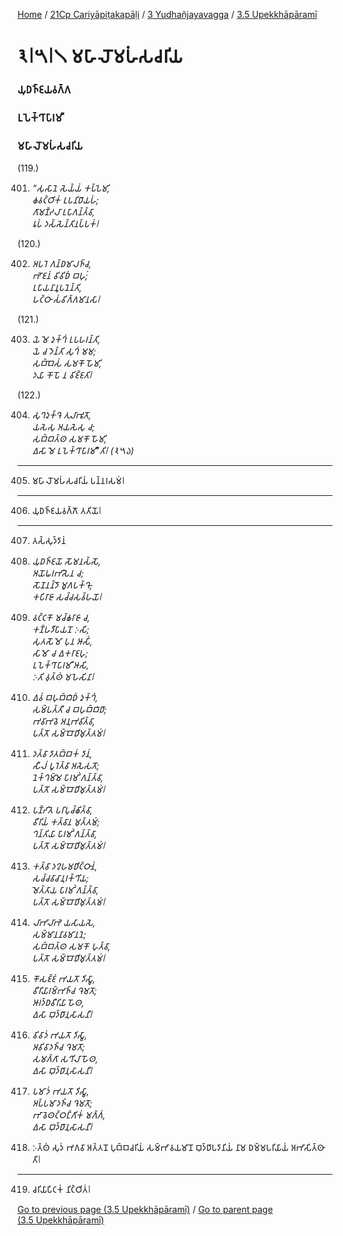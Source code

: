 
[Home](/) / [21Cp Cariyāpiṭakapāḷi](/tipitaka/21Cp.md) / [3 Yudhañjayavagga](/tipitaka/21Cp/3.md) / [3.5 Upekkhāpāramī](/tipitaka/21Cp/3/3.5.md)

# 𑁩𑁇𑁫𑁇𑁧 𑀫𑀳𑀸𑀮𑁄𑀫𑀳𑀁𑀲𑀘𑀭𑀺𑀬

### 𑀬𑀼𑀥𑀜𑁆𑀚𑀬𑀯𑀕𑁆𑀕

### 𑀉𑀧𑁂𑀓𑁆𑀔𑀸𑀧𑀸𑀭𑀫𑀻

### 𑀫𑀳𑀸𑀮𑁄𑀫𑀳𑀁𑀲𑀘𑀭𑀺𑀬

(119.)

401. _“𑀲𑀼𑀲𑀸𑀦𑁂 𑀲𑁂𑀬𑁆𑀬𑀁 𑀓𑀧𑁆𑀧𑁂𑀫𑀺,_  
_𑀙𑀯𑀝𑁆𑀞𑀺𑀓𑀁 𑀉𑀧𑀦𑀺𑀥𑀸𑀬𑀳𑀁;_  
_𑀕𑀸𑀫𑀡𑁆𑀟𑀮𑀸 𑀉𑀧𑀸𑀕𑀦𑁆𑀢𑁆𑀯𑀸,_  
_𑀭𑀽𑀧𑀁 𑀤𑀲𑁆𑀲𑁂𑀦𑁆𑀢𑀺𑀦𑀧𑁆𑀧𑀓𑀁𑁇_  


(120.)

402. _𑀅𑀧𑀭𑁂 𑀕𑀦𑁆𑀥𑀫𑀸𑀮𑀜𑁆𑀘,_  
_𑀪𑁄𑀚𑀦𑀁 𑀯𑀺𑀯𑀺𑀥𑀁 𑀩𑀳𑀼𑀁;_  
_𑀉𑀧𑀸𑀬𑀦𑀸𑀦𑀽𑀧𑀦𑁂𑀦𑁆𑀢𑀺,_  
_𑀳𑀝𑁆𑀞𑀸 𑀲𑀁𑀯𑀺𑀕𑁆𑀕𑀫𑀸𑀦𑀲𑀸𑁇_  


(121.)

403. _𑀬𑁂 𑀫𑁂 𑀤𑀼𑀓𑁆𑀔𑀁 𑀉𑀧𑀳𑀭𑀦𑁆𑀢𑀺,_  
_𑀬𑁂 𑀘 𑀤𑁂𑀦𑁆𑀢𑀺 𑀲𑀼𑀔𑀁 𑀫𑀫;_  
_𑀲𑀩𑁆𑀩𑁂𑀲𑀁 𑀲𑀫𑀓𑁄 𑀳𑁄𑀫𑀺,_  
_𑀤𑀬𑀸 𑀓𑁄𑀧𑁄 𑀦 𑀯𑀺𑀚𑁆𑀚𑀢𑀺𑁇_  


(122.)

404. _𑀲𑀼𑀔𑀤𑀼𑀓𑁆𑀔𑁂 𑀢𑀼𑀮𑀸𑀪𑀽𑀢𑁄,_  
_𑀬𑀲𑁂𑀲𑀼 𑀅𑀬𑀲𑁂𑀲𑀼 𑀘;_  
_𑀲𑀩𑁆𑀩𑀢𑁆𑀣 𑀲𑀫𑀓𑁄 𑀳𑁄𑀫𑀺,_  
_𑀏𑀲𑀸 𑀫𑁂 𑀉𑀧𑁂𑀓𑁆𑀔𑀸𑀧𑀸𑀭𑀫𑀻”𑀢𑀺𑁇 (𑁩𑁫𑁬)_  


---

405. 𑀫𑀳𑀸𑀮𑁄𑀫𑀳𑀁𑀲𑀘𑀭𑀺𑀬𑀁 𑀧𑀦𑁆𑀦𑀭𑀲𑀫𑀁𑁇



---

406. 𑀬𑀼𑀥𑀜𑁆𑀚𑀬𑀯𑀕𑁆𑀕𑁄 𑀢𑀢𑀺𑀬𑁄𑁇



---

407. 𑀢𑀲𑁆𑀲𑀼𑀤𑁆𑀤𑀸𑀦𑀁



408. _𑀬𑀼𑀥𑀜𑁆𑀚𑀬𑁄 𑀲𑁄𑀫𑀦𑀲𑁆𑀲𑁄,_  
_𑀅𑀬𑁄𑀖𑀭𑀪𑀺𑀲𑁂𑀦 𑀘;_  
_𑀲𑁄𑀡𑀦𑀦𑁆𑀤𑁄 𑀫𑀽𑀕𑀧𑀓𑁆𑀔𑁄,_  
_𑀓𑀧𑀺𑀭𑀸𑀚𑀸 𑀲𑀘𑁆𑀘𑀲𑀯𑁆𑀳𑀬𑁄𑁇_  


409. _𑀯𑀝𑁆𑀝𑀓𑁄 𑀫𑀘𑁆𑀙𑀭𑀸𑀚𑀸 𑀘,_  
_𑀓𑀡𑁆𑀳𑀤𑀻𑀧𑀸𑀬𑀦𑁄 𑀇𑀲𑀺;_  
_𑀲𑀼𑀢𑀲𑁄𑀫𑁄 𑀧𑀼𑀦 𑀆𑀲𑀺𑀁,_  
_𑀲𑀸𑀫𑁄 𑀘 𑀏𑀓𑀭𑀸𑀚𑀳𑀼;_  
_𑀉𑀧𑁂𑀓𑁆𑀔𑀸𑀧𑀸𑀭𑀫𑀻 𑀆𑀲𑀺,_  
_𑀇𑀢𑀺 𑀯𑀼𑀢𑁆𑀣𑀁 𑀫𑀳𑁂𑀲𑀺𑀦𑀸𑁇_  


410. _𑀏𑀯𑀁 𑀩𑀳𑀼𑀩𑁆𑀩𑀺𑀥𑀁 𑀤𑀼𑀓𑁆𑀔𑀁,_  
_𑀲𑀫𑁆𑀧𑀢𑁆𑀢𑀻 𑀘 𑀩𑀳𑀼𑀩𑁆𑀩𑀺𑀥𑀸;_  
_𑀪𑀯𑀸𑀪𑀯𑁂 𑀅𑀦𑀼𑀪𑀯𑀺𑀢𑁆𑀯𑀸,_  
_𑀧𑀢𑁆𑀢𑁄 𑀲𑀫𑁆𑀩𑁄𑀥𑀺𑀫𑀼𑀢𑁆𑀢𑀫𑀁𑁇_  


411. _𑀤𑀢𑁆𑀯𑀸 𑀤𑀸𑀢𑀩𑁆𑀩𑀓𑀁 𑀤𑀸𑀦𑀁,_  
_𑀲𑀻𑀮𑀁 𑀧𑀽𑀭𑁂𑀢𑁆𑀯𑀸 𑀅𑀲𑁂𑀲𑀢𑁄;_  
_𑀦𑁂𑀓𑁆𑀔𑀫𑁆𑀫𑁂 𑀧𑀸𑀭𑀫𑀺𑀁 𑀕𑀦𑁆𑀢𑁆𑀯𑀸,_  
_𑀧𑀢𑁆𑀢𑁄 𑀲𑀫𑁆𑀩𑁄𑀥𑀺𑀫𑀼𑀢𑁆𑀢𑀫𑀁𑁇_  


412. _𑀧𑀡𑁆𑀟𑀺𑀢𑁂 𑀧𑀭𑀺𑀧𑀼𑀘𑁆𑀙𑀺𑀢𑁆𑀯𑀸,_  
_𑀯𑀻𑀭𑀺𑀬𑀁 𑀓𑀢𑁆𑀯𑀸𑀦 𑀫𑀼𑀢𑁆𑀢𑀫𑀁;_  
_𑀔𑀦𑁆𑀢𑀺𑀬𑀸 𑀧𑀸𑀭𑀫𑀺𑀁 𑀕𑀦𑁆𑀢𑁆𑀯𑀸,_  
_𑀧𑀢𑁆𑀢𑁄 𑀲𑀫𑁆𑀩𑁄𑀥𑀺𑀫𑀼𑀢𑁆𑀢𑀫𑀁𑁇_  


413. _𑀓𑀢𑁆𑀯𑀸 𑀤𑀍𑀳𑀫𑀥𑀺𑀝𑁆𑀞𑀸𑀦𑀁,_  
_𑀲𑀘𑁆𑀘𑀯𑀸𑀘𑀸𑀦𑀼𑀭𑀓𑁆𑀔𑀺𑀬;_  
_𑀫𑁂𑀢𑁆𑀢𑀸𑀬 𑀧𑀸𑀭𑀫𑀺𑀁 𑀕𑀦𑁆𑀢𑁆𑀯𑀸,_  
_𑀧𑀢𑁆𑀢𑁄 𑀲𑀫𑁆𑀩𑁄𑀥𑀺𑀫𑀼𑀢𑁆𑀢𑀫𑀁𑁇_  


414. _𑀮𑀸𑀪𑀸𑀮𑀸𑀪𑁂 𑀬𑀲𑀸𑀬𑀲𑁂,_  
_𑀲𑀫𑁆𑀫𑀸𑀦𑀦𑀸𑀯𑀫𑀸𑀦𑀦𑁂;_  
_𑀲𑀩𑁆𑀩𑀢𑁆𑀣 𑀲𑀫𑀓𑁄 𑀳𑀼𑀢𑁆𑀯𑀸,_  
_𑀧𑀢𑁆𑀢𑁄 𑀲𑀫𑁆𑀩𑁄𑀥𑀺𑀫𑀼𑀢𑁆𑀢𑀫𑀁𑁇_  


415. _𑀓𑁄𑀲𑀚𑁆𑀚𑀁 𑀪𑀬𑀢𑁄 𑀤𑀺𑀲𑁆𑀯𑀸,_  
_𑀯𑀻𑀭𑀺𑀬𑀸𑀭𑀫𑁆𑀪𑀜𑁆𑀘 𑀔𑁂𑀫𑀢𑁄;_  
_𑀆𑀭𑀤𑁆𑀥𑀯𑀻𑀭𑀺𑀬𑀸 𑀳𑁄𑀣,_  
_𑀏𑀲𑀸 𑀩𑀼𑀤𑁆𑀥𑀸𑀦𑀼𑀲𑀸𑀲𑀦𑀻𑁇_  


416. _𑀯𑀺𑀯𑀸𑀤𑀁 𑀪𑀬𑀢𑁄 𑀤𑀺𑀲𑁆𑀯𑀸,_  
_𑀅𑀯𑀺𑀯𑀸𑀤𑀜𑁆𑀘 𑀔𑁂𑀫𑀢𑁄;_  
_𑀲𑀫𑀕𑁆𑀕𑀸 𑀲𑀔𑀺𑀮𑀸 𑀳𑁄𑀣,_  
_𑀏𑀲𑀸 𑀩𑀼𑀤𑁆𑀥𑀸𑀦𑀼𑀲𑀸𑀲𑀦𑀻𑁇_  


417. _𑀧𑀫𑀸𑀤𑀁 𑀪𑀬𑀢𑁄 𑀤𑀺𑀲𑁆𑀯𑀸,_  
_𑀅𑀧𑁆𑀧𑀫𑀸𑀤𑀜𑁆𑀘 𑀔𑁂𑀫𑀢𑁄;_  
_𑀪𑀸𑀯𑁂𑀣𑀝𑁆𑀞𑀗𑁆𑀕𑀺𑀓𑀁 𑀫𑀕𑁆𑀕𑀁,_  
_𑀏𑀲𑀸 𑀩𑀼𑀤𑁆𑀥𑀸𑀦𑀼𑀲𑀸𑀲𑀦𑀻𑁇_  


418. 𑀇𑀢𑁆𑀣𑀁 𑀲𑀼𑀤𑀁 𑀪𑀕𑀯𑀸 𑀅𑀢𑁆𑀢𑀦𑁄 𑀧𑀼𑀩𑁆𑀩𑀘𑀭𑀺𑀬𑀁 𑀲𑀫𑁆𑀪𑀸𑀯𑀬𑀫𑀸𑀦𑁄 𑀩𑀼𑀤𑁆𑀥𑀸𑀧𑀤𑀸𑀦𑀺𑀬𑀁 𑀦𑀸𑀫 𑀥𑀫𑁆𑀫𑀧𑀭𑀺𑀬𑀸𑀬𑀁 𑀅𑀪𑀸𑀲𑀺𑀢𑁆𑀣𑀸𑀢𑀺𑁇

---

419. 𑀘𑀭𑀺𑀬𑀸𑀧𑀺𑀝𑀓𑀁 𑀦𑀺𑀝𑁆𑀞𑀺𑀢𑀁𑁇



[Go to previous page (3.5 Upekkhāpāramī)](/tipitaka/21Cp/3/3.5.md) / [Go to parent page (3.5 Upekkhāpāramī)](/tipitaka/21Cp/3/3.5.md)


